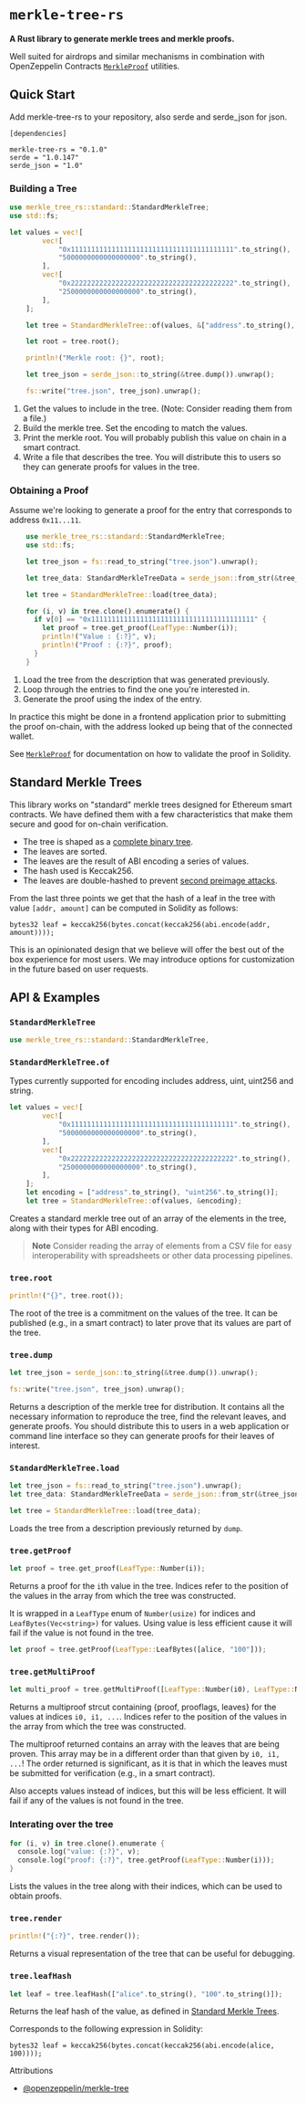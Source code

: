 # `merkle-tree-rs`

**A Rust library to generate merkle trees and merkle proofs.**

Well suited for airdrops and similar mechanisms in combination with OpenZeppelin Contracts [`MerkleProof`] utilities.

[`merkleproof`]: https://docs.openzeppelin.com/contracts/4.x/api/utils#MerkleProof

## Quick Start

Add merkle-tree-rs to your repository, also serde and serde_json for json.

```
[dependencies]

merkle-tree-rs = "0.1.0"
serde = "1.0.147"
serde_json = "1.0"
```

### Building a Tree

```rust
use merkle_tree_rs::standard::StandardMerkleTree;
use std::fs;

let values = vec![
        vec![
            "0x1111111111111111111111111111111111111111".to_string(),
            "5000000000000000000".to_string(),
        ],
        vec![
            "0x2222222222222222222222222222222222222222".to_string(),
            "2500000000000000000".to_string(),
        ],
    ];

    let tree = StandardMerkleTree::of(values, &["address".to_string(), "uint256".to_string()]);

    let root = tree.root();

    println!("Merkle root: {}", root);

    let tree_json = serde_json::to_string(&tree.dump()).unwrap();

    fs::write("tree.json", tree_json).unwrap();
```

1. Get the values to include in the tree. (Note: Consider reading them from a file.)
2. Build the merkle tree. Set the encoding to match the values.
3. Print the merkle root. You will probably publish this value on chain in a smart contract.
4. Write a file that describes the tree. You will distribute this to users so they can generate proofs for values in the tree.

### Obtaining a Proof

Assume we're looking to generate a proof for the entry that corresponds to address `0x11...11`.

```rust
    use merkle_tree_rs::standard::StandardMerkleTree;
    use std::fs;

    let tree_json = fs::read_to_string("tree.json").unwrap();

    let tree_data: StandardMerkleTreeData = serde_json::from_str(&tree_json).unwrap();

    let tree = StandardMerkleTree::load(tree_data);

    for (i, v) in tree.clone().enumerate() {
      if v[0] == "0x1111111111111111111111111111111111111111" {
        let proof = tree.get_proof(LeafType::Number(i));
        println!("Value : {:?}", v);
        println!("Proof : {:?}", proof);
      }
    }
```

1. Load the tree from the description that was generated previously.
2. Loop through the entries to find the one you're interested in.
3. Generate the proof using the index of the entry.

In practice this might be done in a frontend application prior to submitting the proof on-chain, with the address looked up being that of the connected wallet.

See [`MerkleProof`] for documentation on how to validate the proof in Solidity.

## Standard Merkle Trees

This library works on "standard" merkle trees designed for Ethereum smart contracts. We have defined them with a few characteristics that make them secure and good for on-chain verification.

- The tree is shaped as a [complete binary tree](https://xlinux.nist.gov/dads/HTML/completeBinaryTree.html).
- The leaves are sorted.
- The leaves are the result of ABI encoding a series of values.
- The hash used is Keccak256.
- The leaves are double-hashed to prevent [second preimage attacks].

[second preimage attacks]: https://flawed.net.nz/2018/02/21/attacking-merkle-trees-with-a-second-preimage-attack/

From the last three points we get that the hash of a leaf in the tree with value `[addr, amount]` can be computed in Solidity as follows:

```solidity
bytes32 leaf = keccak256(bytes.concat(keccak256(abi.encode(addr, amount))));
```

This is an opinionated design that we believe will offer the best out of the box experience for most users. We may introduce options for customization in the future based on user requests.

## API & Examples

### `StandardMerkleTree`

```rust
use merkle_tree_rs::standard::StandardMerkleTree,
```

### `StandardMerkleTree.of`

Types currently supported for encoding includes address, uint, uint256 and string.

```rust
let values = vec![
        vec![
            "0x1111111111111111111111111111111111111111".to_string(),
            "5000000000000000000".to_string(),
        ],
        vec![
            "0x2222222222222222222222222222222222222222".to_string(),
            "2500000000000000000".to_string(),
        ],
    ];
    let encoding = ["address".to_string(), "uint256".to_string()];
    let tree = StandardMerkleTree::of(values, &encoding);
```

Creates a standard merkle tree out of an array of the elements in the tree, along with their types for ABI encoding.

> **Note**
> Consider reading the array of elements from a CSV file for easy interoperability with spreadsheets or other data processing pipelines.

### `tree.root`

```rust
println!("{}", tree.root());
```

The root of the tree is a commitment on the values of the tree. It can be published (e.g., in a smart contract) to later prove that its values are part of the tree.

### `tree.dump`

```rust
let tree_json = serde_json::to_string(&tree.dump()).unwrap();

fs::write("tree.json", tree_json).unwrap();
```

Returns a description of the merkle tree for distribution. It contains all the necessary information to reproduce the tree, find the relevant leaves, and generate proofs. You should distribute this to users in a web application or command line interface so they can generate proofs for their leaves of interest.

### `StandardMerkleTree.load`

```rust
let tree_json = fs::read_to_string("tree.json").unwrap();
let tree_data: StandardMerkleTreeData = serde_json::from_str(&tree_json).unwrap();

let tree = StandardMerkleTree::load(tree_data);
```

Loads the tree from a description previously returned by `dump`.

### `tree.getProof`

```rust
let proof = tree.get_proof(LeafType::Number(i));
```

Returns a proof for the `i`th value in the tree. Indices refer to the position of the values in the array from which the tree was constructed.

It is wrapped in a `LeafType` enum of `Number(usize)` for indices and `LeafBytes(Vec<string>)` for values. Using value is less efficient cause it will fail if the value is not found in the tree.

```rust
let proof = tree.getProof(LeafType::LeafBytes([alice, "100"]));
```

### `tree.getMultiProof`

```rust
let multi_proof = tree.getMultiProof([LeafType::Number(i0), LeafType::Number(i1), ...]);
```

Returns a multiproof strcut containing {proof, prooflags, leaves} for the values at indices `i0, i1, ...`. Indices refer to the position of the values in the array from which the tree was constructed.

The multiproof returned contains an array with the leaves that are being proven. This array may be in a different order than that given by `i0, i1, ...`! The order returned is significant, as it is that in which the leaves must be submitted for verification (e.g., in a smart contract).

Also accepts values instead of indices, but this will be less efficient. It will fail if any of the values is not found in the tree.

### Interating over the tree

```rust
for (i, v) in tree.clone().enumerate {
  console.log("value: {:?}", v);
  console.log("proof: {:?}", tree.getProof(LeafType::Number(i)));
}
```

Lists the values in the tree along with their indices, which can be used to obtain proofs.

### `tree.render`

```rust
println!("{:?}", tree.render());
```

Returns a visual representation of the tree that can be useful for debugging.

### `tree.leafHash`

```rust
let leaf = tree.leafHash(["alice".to_string(), "100".to_string()]);
```

Returns the leaf hash of the value, as defined in [Standard Merkle Trees](#standard-merkle-trees).

Corresponds to the following expression in Solidity:

```solidity
bytes32 leaf = keccak256(bytes.concat(keccak256(abi.encode(alice, 100))));
```

Attributions

- [@openzeppelin/merkle-tree](https://github.com/OpenZeppelin/merkle-tree)
